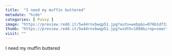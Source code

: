 ```yaml
---
title:  "I need my muffin buttered"
metadate: "hide"
categories: [ Pussy ]
image: "https://preview.redd.it/5w44rnvbwqp51.jpg?auto=webp&s=076b1df32e65ad861195b845557831f5c7257dfa"
thumb: "https://preview.redd.it/5w44rnvbwqp51.jpg?width=1080&crop=smart&auto=webp&s=99d3e5be4b565af7019564b24037aaffac353009"
visit: ""
---
```

I need my muffin buttered
